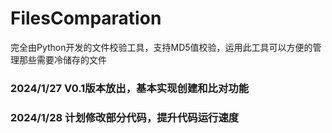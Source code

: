 # FilesComparation
完全由Python开发的文件校验工具，支持MD5值校验，运用此工具可以方便的管理那些需要冷储存的文件

### 2024/1/27 V0.1版本放出，基本实现创建和比对功能
### 2024/1/28 计划修改部分代码，提升代码运行速度
